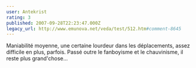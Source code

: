 ```yaml
---
user: Antekrist
rating: 3
published: 2007-09-28T22:23:47.000Z
legacy_url: http://www.emunova.net/veda/test/512.htm#comment-8645
---
```

Maniabilité moyenne, une certaine lourdeur dans les déplacements, assez difficile en plus, parfois.
Passé outre le fanboyisme et le chauvinisme, il reste plus grand'chose...